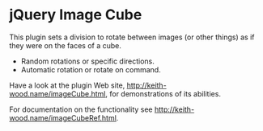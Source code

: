 jQuery Image Cube
=============

This plugin sets a division to rotate between images (or other things) as if they were on the faces of a cube.

* Random rotations or specific directions.
* Automatic rotation or rotate on command.

Have a look at the plugin Web site, http://keith-wood.name/imageCube.html, for demonstrations of its abilities.

For documentation on the functionality see http://keith-wood.name/imageCubeRef.html.
